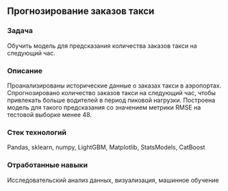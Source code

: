 ## Прогнозирование заказов такси
### Задача
Обучить модель для предсказания количества заказов такси на следующий час.

### Описание
Проанализированы исторические данные о заказах такси в аэропортах.
Спрогнозировано количество заказов такси на следующий час, чтобы привлекать больше водителей в период пиковой нагрузки. Построена модель для такого предсказания со значением метрики RMSE на тестовой выборке менее 48.

### Стек технологий
Pandas, sklearn, numpy, LightGBM, Matplotlib, StatsModels, CatBoost
### Отработанные навыки
Исследовательский анализ данных, визуализация, машинное обучение
